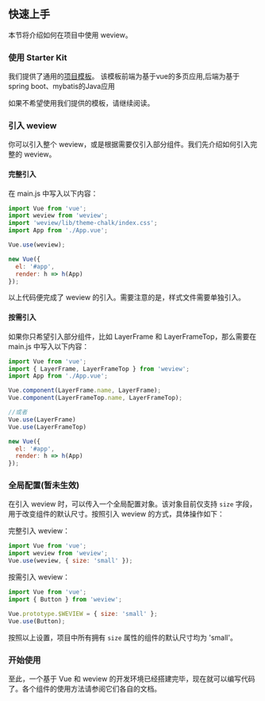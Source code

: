## 快速上手

本节将介绍如何在项目中使用 weview。

### 使用 Starter Kit

我们提供了通用的[项目模板](https://gitee.com/83945105/ssm-vue-frame)。
该模板前端为基于vue的多页应用,后端为基于spring boot、mybatis的Java应用

如果不希望使用我们提供的模板，请继续阅读。

### 引入 weview

你可以引入整个 weview，或是根据需要仅引入部分组件。我们先介绍如何引入完整的 weview。

#### 完整引入

在 main.js 中写入以下内容：

```javascript
import Vue from 'vue';
import weview from 'weview';
import 'weview/lib/theme-chalk/index.css';
import App from './App.vue';

Vue.use(weview);

new Vue({
  el: '#app',
  render: h => h(App)
});
```

以上代码便完成了 weview 的引入。需要注意的是，样式文件需要单独引入。

#### 按需引入

如果你只希望引入部分组件，比如 LayerFrame 和 LayerFrameTop，那么需要在 main.js 中写入以下内容：

```javascript
import Vue from 'vue';
import { LayerFrame, LayerFrameTop } from 'weview';
import App from './App.vue';

Vue.component(LayerFrame.name, LayerFrame);
Vue.component(LayerFrameTop.name, LayerFrameTop);

//或者
Vue.use(LayerFrame)
Vue.use(LayerFrameTop)

new Vue({
  el: '#app',
  render: h => h(App)
});
```

### 全局配置(暂未生效)

在引入 weview 时，可以传入一个全局配置对象。该对象目前仅支持 `size` 字段，用于改变组件的默认尺寸。按照引入 weview 的方式，具体操作如下：

完整引入 weview：

```js
import Vue from 'vue';
import weview from 'weview';
Vue.use(weview, { size: 'small' });
```

按需引入 weview：

```js
import Vue from 'vue';
import { Button } from 'weview';

Vue.prototype.$WEVIEW = { size: 'small' };
Vue.use(Button);
```

按照以上设置，项目中所有拥有 `size` 属性的组件的默认尺寸均为 'small'。

### 开始使用

至此，一个基于 Vue 和 weview 的开发环境已经搭建完毕，现在就可以编写代码了。各个组件的使用方法请参阅它们各自的文档。
